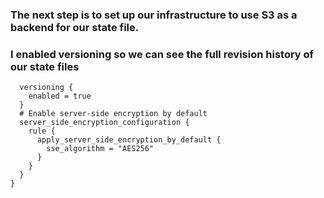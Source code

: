 ### The next step is to set up our infrastructure to use S3 as a backend for our state file.

### I enabled versioning so we can see the full revision history of our state files
```
  versioning {
    enabled = true
  }
  # Enable server-side encryption by default
  server_side_encryption_configuration {
    rule {
      apply_server_side_encryption_by_default {
        sse_algorithm = "AES256"
      }
    }
  }
}
```
